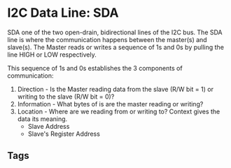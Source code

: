 # I2C Data Line: SDA 

SDA one of the two open-drain, bidirectional lines of the I2C bus. The SDA line is where the communication happens between the master(s) and slave(s). The Master reads or writes a sequence of 1s and 0s by pulling the line HIGH or LOW respectively.

This sequence of 1s and 0s establishes the 3 components of communication:

1. Direction - Is the Master reading data from the slave (R/W bit = 1) or writing to the slave (R/W bit = 0)?
2. Information - What bytes of is are the master reading or writing?
3. Location - Where are we reading from or writing to? Context gives the data its meaning.
	* Slave Address
	* Slave's Register Address

## Tags
